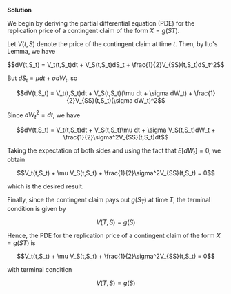 

**Solution**

We begin by deriving the partial differential equation (PDE) for the replication price of a contingent claim of the form $X=g(ST)$. 

Let $V(t,S)$ denote the price of the contingent claim at time $t$. Then, by Ito's Lemma, we have 

$$dV(t,S_t) = V_t(t,S_t)dt + V_S(t,S_t)dS_t + \frac{1}{2}V_{SS}(t,S_t)dS_t^2$$

But $dS_t = \mu dt + \sigma dW_t$, so 

$$dV(t,S_t) = V_t(t,S_t)dt + V_S(t,S_t)(\mu dt + \sigma dW_t) + \frac{1}{2}V_{SS}(t,S_t)(\sigma dW_t)^2$$

Since $dW_t^2 = dt$, we have 

$$dV(t,S_t) = V_t(t,S_t)dt + V_S(t,S_t)\mu dt + \sigma V_S(t,S_t)dW_t + \frac{1}{2}\sigma^2V_{SS}(t,S_t)dt$$

Taking the expectation of both sides and using the fact that $E[dW_t]=0$, we obtain 

$$V_t(t,S_t) + \mu V_S(t,S_t) + \frac{1}{2}\sigma^2V_{SS}(t,S_t) = 0$$

which is the desired result. 

Finally, since the contingent claim pays out $g(S_T)$ at time $T$, the terminal condition is given by 

$$V(T,S) = g(S)$$ 

Hence, the PDE for the replication price of a contingent claim of the form $X=g(ST)$ is 

$$V_t(t,S_t) + \mu V_S(t,S_t) + \frac{1}{2}\sigma^2V_{SS}(t,S_t) = 0$$

with terminal condition 

$$V(T,S) = g(S)$$